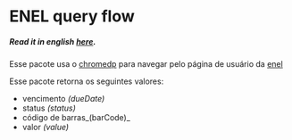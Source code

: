 # ENEL query flow
##### _Read it in english [here](https://github.com/ozzono/enel_invoice/blob/master/README.md)._
Esse pacote usa o [chromedp](github.com/chromedp/chromedp) para navegar pelo página de usuário da [enel](https://portalhome.eneldistribuicaosp.com.br/#/login)

Esse pacote retorna os seguintes valores:
- vencimento _(dueDate)_
- status _(status)_
- código de barras_(barCode)_
- valor _(value)_